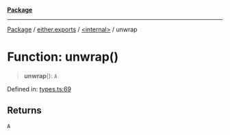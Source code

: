 [**Package**](../../../README.md)

***

[Package](../../../modules.md) / [either.exports](../../README.md) / [\<internal\>](../README.md) / unwrap

# Function: unwrap()

> **unwrap**(): `A`

Defined in: [types.ts:69](https://github.com/AlexXanderGrib/monads-io/blob/88cc2f22cfbd8717d7e52da6913dd270216344b1/src/types.ts#L69)

## Returns

`A`
